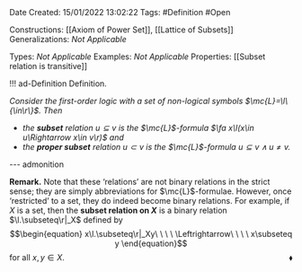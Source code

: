 <br />
<br />

Date Created: 15/01/2022 13:02:22
Tags: #Definition #Open

Constructions: [[Axiom of Power Set]], [[Lattice of Subsets]]
Generalizations: _Not Applicable_

Types: _Not Applicable_
Examples: _Not Applicable_ 
Properties: [[Subset relation is transitive]]

!!! ad-Definition Definition.

_Consider the first-order logic with a set of non-logical symbols $\mc{L}=\l\{\in\r\}$. Then_
* _the **subset** relation $u\subseteq v$ is the $\mc{L}$-formula $\fa x\l(x\in u\Rightarrow x\in v\r)$ and_
* _the **proper subset** relation $u\subset v$ is the $\mc{L}$-formula $u\subseteq v\land u\neq v$._

--- admonition

**Remark.** Note that these $\textrm{`}$relations$\textrm{'}$ are not binary relations in the strict sense; they are simply abbreviations for $\mc{L}$-formulae. However, once $\textrm{`}$restricted$\textrm{'}$ to a set, they do indeed become binary relations. For example, if $X$ is a set, then the **subset relation on $X$** is a binary relation $\l.\subseteq\r|_X$ defined by
$$\begin{equation}
    x\l.\subseteq\r|_Xy\ \ \ \ \Leftrightarrow\ \ \ \ x\subseteq y
\end{equation}$$
for all $x,y\in X$.<span style="float:right;">$\blacklozenge$</span>
